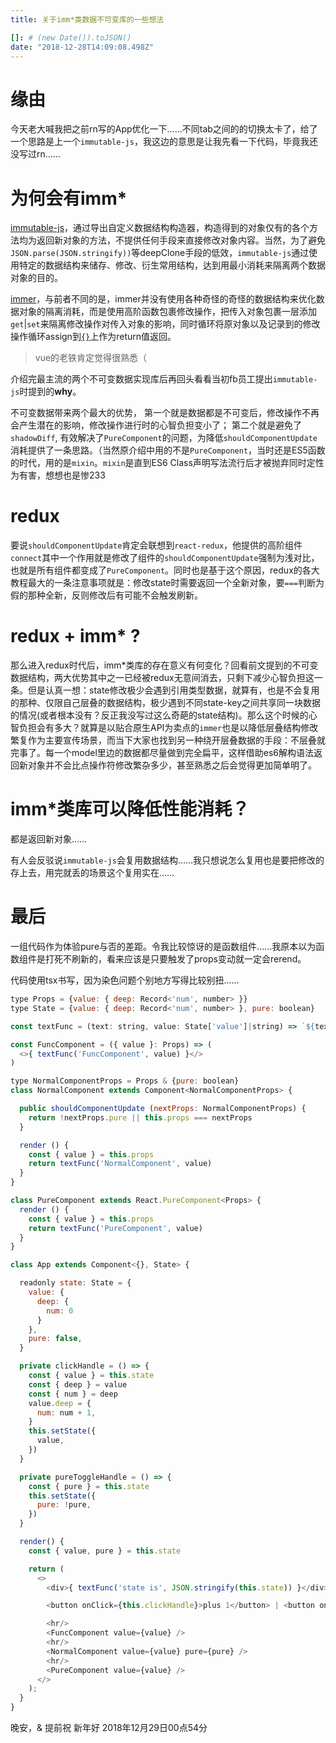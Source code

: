 ```yaml
---
title: 关于imm*类数据不可变库的一些想法

[]: # (new Date()).toJSON()
date: "2018-12-28T14:09:08.498Z"
---
```


# 缘由
今天老大喊我把之前rn写的App优化一下……不同tab之间的的切换太卡了，给了一个思路是上一个`immutable-js`，我这边的意思是让我先看一下代码，毕竟我还没写过rn……

# 为何会有imm*
[immutable-js](https://github.com/facebook/immutable-js)，通过导出自定义数据结构构造器，构造得到的对象仅有的各个方法均为返回新对象的方法，不提供任何手段来直接修改对象内容。当然，为了避免`JSON.parse(JSON.stringify))`等deepClone手段的低效，`immutable-js`通过使用特定的数据结构来储存、修改、衍生常用结构，达到用最小消耗来隔离两个数据对象的目的。

[immer](https://github.com/mweststrate/immer)，与前者不同的是，immer并没有使用各种奇怪的奇怪的数据结构来优化数据对象的隔离消耗，而是使用高阶函数包裹修改操作，把传入对象包裹一层添加`get`|`set`来隔离修改操作对传入对象的影响，同时循环将原对象以及记录到的修改操作循环assign到[`{}`](https://github.com/mweststrate/immer/blob/master/src/common.js#L39)上作为return值返回。

> vue的老铁肯定觉得很熟悉（

介绍完最主流的两个不可变数据实现库后再回头看看当初fb员工提出`immutable-js`时提到的**why**。

不可变数据带来两个最大的优势，
第一个就是数据都是不可变后，修改操作不再会产生潜在的影响，修改操作进行时的心智负担变小了；
第二个就是避免了`shadowDiff`, 有效解决了`PureComponent`的问题，为降低`shouldComponentUpdate`消耗提供了一条思路。（当然原介绍中用的不是`PureComponent`，当时还是ES5函数的时代，用的是`mixin`。`mixin`是直到ES6 Class声明写法流行后才被抛弃同时定性为有害，想想也是惨233

# redux
要说`shouldComponentUpdate`肯定会联想到`react-redux`，他提供的高阶组件`connect`其中一个作用就是修改了组件的`shouldComponentUpdate`强制为浅对比，也就是所有组件都变成了`PureComponent`。同时也是基于这个原因，redux的各大教程最大的一条注意事项就是：修改state时需要返回一个全新对象，要`===`判断为假的那种全新，反则修改后有可能不会触发刷新。

# redux + imm* ?
那么进入redux时代后，imm*类库的存在意义有何变化？回看前文提到的不可变数据结构，两大优势其中之一已经被redux无意间消去，只剩下减少心智负担这一条。但是认真一想：state修改极少会遇到引用类型数据，就算有，也是不会复用的那种、仅限自己层叠的数据结构，极少遇到不同state-key之间共享同一块数据的情况(或者根本没有？反正我没写过这么奇葩的state结构)。那么这个时候的心智负担会有多大？就算是以贴合原生API为卖点的`immer`也是以降低层叠结构修改繁复作为主要宣传场景，而当下大家也找到另一种绕开层叠数据的手段：不层叠就完事了。每一个model里边的数据都尽量做到完全扁平，这样借助es6解构语法返回新对象并不会比点操作符修改繁杂多少，甚至熟悉之后会觉得更加简单明了。

# imm*类库可以降低性能消耗？
都是返回新对象……

有人会反驳说`immutable-js`会复用数据结构……我只想说怎么复用也是要把修改的存上去，用完就丢的场景这个复用实在……

# 最后

一组代码作为体验pure与否的差距。令我比较惊讶的是函数组件……我原本以为函数组件是打死不刷新的，看来应该是只要触发了props变动就一定会rerend。

代码使用tsx书写，因为染色问题个别地方写得比较别扭……

```javascript
type Props = {value: { deep: Record<'num', number> }}
type State = {value: { deep: Record<'num', number> }, pure: boolean}

const textFunc = (text: string, value: State['value']|string) => `${text}: ${typeof value !== 'string' ? value.deep.num : value}`

const FuncComponent = ({ value }: Props) => (
  <>{ textFunc('FuncComponent', value) }</>
)

type NormalComponentProps = Props & {pure: boolean}
class NormalComponent extends Component<NormalComponentProps> {

  public shouldComponentUpdate (nextProps: NormalComponentProps) {
    return !nextProps.pure || this.props === nextProps
  }

  render () {
    const { value } = this.props
    return textFunc('NormalComponent', value)
  }
}

class PureComponent extends React.PureComponent<Props> {
  render () {
    const { value } = this.props
    return textFunc('PureComponent', value)
  }
}

class App extends Component<{}, State> {

  readonly state: State = {
    value: {
      deep: {
        num: 0
      }
    },
    pure: false,
  }

  private clickHandle = () => {
    const { value } = this.state
    const { deep } = value
    const { num } = deep
    value.deep = {
      num: num + 1,
    }
    this.setState({
      value,
    })
  }

  private pureToggleHandle = () => {
    const { pure } = this.state
    this.setState({
      pure: !pure,
    })
  }

  render() {
    const { value, pure } = this.state

    return (
      <>
        <div>{ textFunc('state is', JSON.stringify(this.state)) }</div>

        <button onClick={this.clickHandle}>plus 1</button> | <button onClick={this.pureToggleHandle}>pure?</button>

        <hr/>
        <FuncComponent value={value} />
        <hr/>
        <NormalComponent value={value} pure={pure} />
        <hr/>
        <PureComponent value={value} />
      </>
    );
  }
}
```
晚安，& 提前祝 新年好
2018年12月29日00点54分
